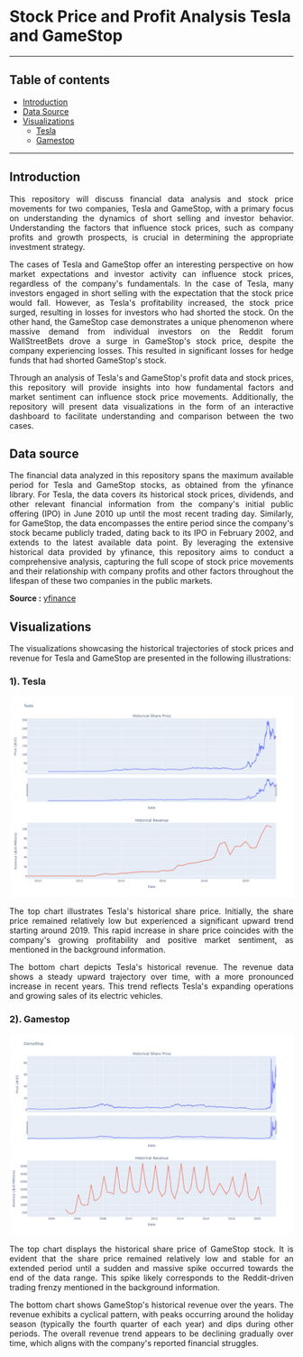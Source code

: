 # Stock Price and Profit Analysis Tesla and GameStop
----------------
## Table of contents

- [Introduction](#Introduction)
- [Data Source](#Data-source)
- [Visualizations](#Visualizations)
  - [Tesla](#1-tesla)
  - [Gamestop](#2-gamestop)

----------
## Introduction
<p align="justify">
This repository will discuss financial data analysis and stock price movements for two companies, Tesla and GameStop, with a primary focus on understanding the dynamics of short selling and investor behavior. Understanding the factors that influence stock prices, such as company profits and growth prospects, is crucial in determining the appropriate investment strategy.
</p>
<p align="justify">
The cases of Tesla and GameStop offer an interesting perspective on how market expectations and investor activity can influence stock prices, regardless of the company's fundamentals. In the case of Tesla, many investors engaged in short selling with the expectation that the stock price would fall. However, as Tesla's profitability increased, the stock price surged, resulting in losses for investors who had shorted the stock.
On the other hand, the GameStop case demonstrates a unique phenomenon where massive demand from individual investors on the Reddit forum WallStreetBets drove a surge in GameStop's stock price, despite the company experiencing losses. This resulted in significant losses for hedge funds that had shorted GameStop's stock.
</p>
<p align="justify">
Through an analysis of Tesla's and GameStop's profit data and stock prices, this repository will provide insights into how fundamental factors and market sentiment can influence stock price movements. Additionally, the repository will present data visualizations in the form of an interactive dashboard to facilitate understanding and comparison between the two cases.
</p>

## Data source
<p align="justify">
The financial data analyzed in this repository spans the maximum available period for Tesla and GameStop stocks, as obtained from the yfinance library. For Tesla, the data covers its historical stock prices, dividends, and other relevant financial information from the company's initial public offering (IPO) in June 2010 up until the most recent trading day. Similarly, for GameStop, the data encompasses the entire period since the company's stock became publicly traded, dating back to its IPO in February 2002, and extends to the latest available data point. By leveraging the extensive historical data provided by yfinance, this repository aims to conduct a comprehensive analysis, capturing the full scope of stock price movements and their relationship with company profits and other factors throughout the lifespan of these two companies in the public markets.
</p>

**Source :** [yfinance](https://pypi.org/project/yfinance/)

## Visualizations
<p align="justify">
The visualizations showcasing the historical trajectories of stock prices and revenue for Tesla and GameStop are presented in the following illustrations:
</p>

### 1). Tesla

<p align="center">
    <img width="1000" src="https://github.com/AlvinOctaH/Stock-Price-and-Profit-Analysis/blob/main/assets/result_tesla.png" alt="TESLA">
</p>
<p align="justify">
The top chart illustrates Tesla's historical share price. Initially, the share price remained relatively low but experienced a significant upward trend starting around 2019. This rapid increase in share price coincides with the company's growing profitability and positive market sentiment, as mentioned in the background information.
</p>
<p align="justify">
The bottom chart depicts Tesla's historical revenue. The revenue data shows a steady upward trajectory over time, with a more pronounced increase in recent years. This trend reflects Tesla's expanding operations and growing sales of its electric vehicles.
</p>

### 2). Gamestop

<p align="center">
    <img width="1000" src="https://github.com/AlvinOctaH/Stock-Price-and-Profit-Analysis/blob/main/assets/result_gamestop.png" alt="TESLA">
</p>
<p align="justify">
The top chart displays the historical share price of GameStop stock. It is evident that the share price remained relatively low and stable for an extended period until a sudden and massive spike occurred towards the end of the data range. This spike likely corresponds to the Reddit-driven trading frenzy mentioned in the background information.
</p>
<p align="justify">
The bottom chart shows GameStop's historical revenue over the years. The revenue exhibits a cyclical pattern, with peaks occurring around the holiday season (typically the fourth quarter of each year) and dips during other periods. The overall revenue trend appears to be declining gradually over time, which aligns with the company's reported financial struggles.
</p>
